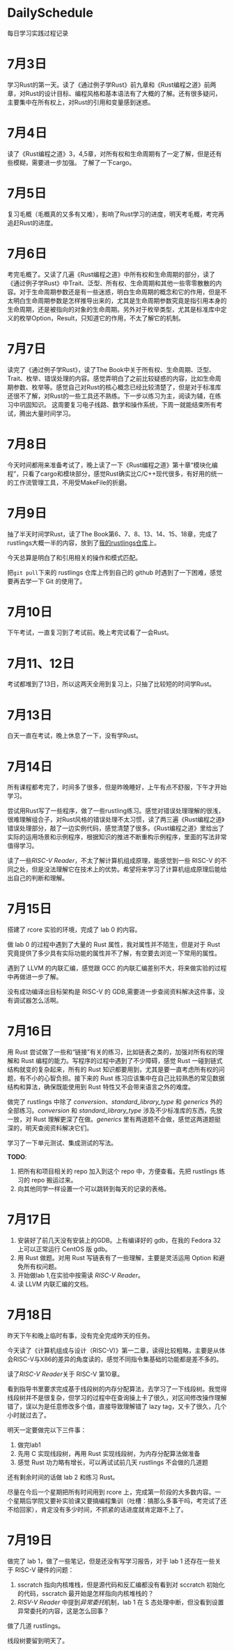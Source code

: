 # DailySchedule
每日学习实践过程记录

# 7月3日
学习Rust的第一天。读了《通过例子学Rust》前九章和《Rust编程之道》前两章，对Rust的设计目标、编程风格和基本语法有了大概的了解。还有很多疑问，主要集中在所有权上，对Rust的引用和变量感到迷惑。

# 7月4日
读了《Rust编程之道》3，4,5章，对所有权和生命周期有了一定了解，但是还有些模糊，需要进一步加强。 了解了一下cargo。

# 7月5日
复习毛概（毛概真的又多有又难），影响了Rust学习的进度，明天考毛概，考完再追赶Rust的进度。

# 7月6日
考完毛概了。又读了几遍《Rust编程之道》中所有权和生命周期的部分，读了《通过例子学Rust》中Trait、泛型、所有权、生命周期和其他一些零零散散的内容。对于生命周期参数还是有一些迷惑，明白生命周期的概念和它的作用，但是不太明白生命周期参数是怎样推导出来的，尤其是生命周期参数究竟是指引用本身的生命周期，还是被指向的对象的生命周期。另外对于枚举类型，尤其是标准库中定义的枚举Option，Result，只知道它的作用，不太了解它的机制。
# 7月7日
读完了《通过例子学Rust》，读了The Book中关于所有权、生命周期、泛型、Trait、枚举、错误处理的内容。感觉弄明白了之前比较疑惑的内容，比如生命周期参数、枚举等。感觉自己对Rust的核心概念已经比较清楚了，但是对于标准库还很不了解，对Rust的一些工具还不熟练。下一步以练习为主，阅读为辅，在练习中巩固知识。
这周要复习电子线路、数学和操作系统，下周一就能结束所有考试，腾出大量时间学习。

# 7月8日
今天时间都用来准备考试了，晚上读了一下《Rust编程之道》第十章“模块化编程”，只看了cargo和模块部分，感觉Rust确实比C/C++现代很多，有好用的统一的工作流管理工具，不用受MakeFile的折磨。

# 7月9日
抽了半天时间学Rust，读了The Book第6、7、8、13、14、15、18章，完成了rustlings大概一半的内容，放到了[我的rustlings仓库](https://github.com/Kong-Jun/rustlings)上。

今天总算是明白了和引用相关的操作和模式匹配。

把`git pull`下来的 rustlings 仓库上传到自己的 github 时遇到了一下困难，感觉要再去学一下 Git 的使用了。

# 7月10日
下午考试，一直复习到了考试前。晚上考完试看了一会Rust。

# 7月11、12日
考试都堆到了13日，所以这两天全用到复习上，只抽了比较短的时间学Rust。

# 7月13日
白天一直在考试，晚上休息了一下，没有学Rust。

# 7月14日
所有课程都考完了，时间多了很多，但是昨晚睡好，上午有点不舒服，下午才开始学习。

尝试用Rust写了一些程序，做了一些rustling练习。感觉对错误处理理解的很浅，很难理解组合子，对Rust风格的错误处理不太习惯，读了两三遍《Rust编程之道》错误处理部分，敲了一边实例代码，感觉清楚了很多。《Rust编程之道》里给出了实际的运用场景和示例程序，根据知识的推进不断重构示例程序，里面的写法非常值得学习。


读了一些*RISC-V Reader*，不太了解计算机组成原理，能感觉到一些 RISC-V 的不同之处，但是没法理解它在技术上的优势。希望将来学习了计算机组成原理后能给出自己的判断和理解。

# 7月15日
搭建了 rcore 实验的环境，完成了 lab 0 的内容。

做 lab 0 的过程中遇到了大量的 Rust 属性，我对属性并不陌生，但是对于 Rust 究竟提供了多少具有实际功能的属性并不了解，有空要去浏览一下常用的属性。

遇到了 LLVM 的内联汇编，感觉跟 GCC 的内联汇编差别不大，将来做实验的过程中再做进一步了解。

没有成功编译出目标架构是 RISC-V 的 GDB,需要进一步查阅资料解决这件事，没有调试器怎么活啊。

# 7月16日
用 Rust 尝试做了一些和“链接”有关的练习，比如链表之类的，加强对所有权的理解和 Rust 编程的能力。写程序的过程中遇到了不少障碍，感觉 Rust 一碰到链式结构就变的复杂起来，所有的 Rust 知识都要用到，尤其是要一直考虑所有权的问题，有不小的心智负担。接下来的 Rust 练习应该集中在自己比较熟悉的常见数据结构和算法，确保既能使用到 Rust 特性又不会带来语言之外的难度。

做完了 rustlings 中除了 *conversion*、*standard_library_type* 和 *generics* 外的全部练习。*conversion* 和 *standard_library_type* 涉及不少标准库的东西，先放一放，对 Rust 理解更深了在做。*generics* 里有两道题不会做，感觉这两道题挺深的，明天查阅资料解决它们。	

学习了一下单元测试、集成测试的写法。

**TODO**:

1. 把所有和项目相关的 repo 加入到这个 repo 中，方便查看。先把 rustlings 练习的 repo 搬运过来。
2. 向其他同学一样设置一个可以跳转到每天的记录的表格。

# 7月17日
1. 安装好了前几天没有安装上的GDB。[](https://github.com/ilg-archived/riscv-none-gcc/releases/tag/v8.2.0-2.2-20190521)上有编译好的 gdb，在我的 Fedora 32 上可以正常运行 CentOS 版 gdb。
2. 用 Rust 做题。对用 Rust 写链表有了一些理解，主要是灵活运用 Option 和避免所有权问题。
3. 开始做lab 1,在实验中按需读 *RISC-V Reader*。
4. 读 LLVM 内联汇编的文档。

# 7月18日
昨天下午和晚上临时有事，没有完全完成昨天的任务。

今天读了《计算机组成与设计（RISC-V)》第一二章，读得比较粗略，主要是从体会RISC-V与X86的差异的角度读的，感觉不同指令集基础的功能都是差不多的。

读了*RISC-V Reader*关于 RISC-V 第10章。

看到指导书里要求完成基于线段树的内存分配算法，去学习了一下线段树。我觉得线段树并不是很复杂，但学习的过程中在查询操上卡了很久，对区间修改操作理解错了，误以为是任意修改多个值，直接导致理解错了 lazy tag，又卡了很久，几个小时就过去了。

明天一定要做完以下三件事：
1. 做完lab1
2. 先用 C 实现线段树，再用 Rust 实现线段树，为内存分配算法做准备
3. 感觉 Rust 功力略有增长，可以再试试前几天 rustlings 不会做的几道题

还有剩余时间的话做 lab 2 和练习 Rust。

尽量在今后一个星期把所有时间用到 rcore 上，完成第一阶段的大多数内容。一个星期后学院又要补实验课又要搞编程集训（吐槽：搞那么多事干吗，考完试了还不给回家），肯定没有多少时间，不抓紧的话进度就肯定跟不上了。


# 7月19日
做完了 lab 1，做了一些笔记，但是还没有写学习报告，对于 lab 1 还存在一些关于 RISC-V 硬件的问题：
1. sscratch 指向内核堆栈，但是源代码和反汇编都没有看到对 sccratch 初始化的代码，sscratch 最开始是怎样指向内核堆栈的？
2. *RISV-V Reader* 中提到*异常委托*机制，lab 1 在 S 态处理中断，但没看到设置异常委托的内容，这是怎么回事？

做了几道 rustlings。

线段树要留到明天了。
